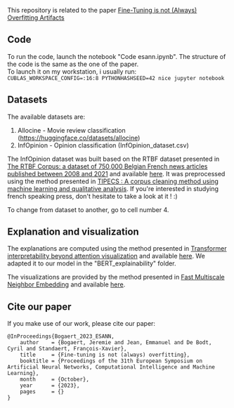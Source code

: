 This repository is related to the paper [Fine-Tuning is not (Always) Overfitting Artifacts](https://perso.uclouvain.be/fstandae/PUBLIS/303.pdf)

## Code ##
To run the code, launch the notebook "Code esann.ipynb". The structure of the code is the same as the one of the paper.  
To launch it on my workstation, i usually run: 
```CUBLAS_WORKSPACE_CONFIG=:16:8 PYTHONHASHSEED=42 nice jupyter notebook```

## Datasets ##
The available datasets are:
  1) Allocine - Movie review classification (https://huggingface.co/datasets/allocine)
  2) InfOpinion - Opinion classification (InfOpinion_dataset.csv)

The InfOpinion dataset was built based on the RTBF dataset presented in [The RTBF Corpus: a dataset of 750,000 Belgian French news articles published between 2008 and 2021](https://dial.uclouvain.be/pr/boreal/object/boreal:276580) and available [here](https://dataverse.uclouvain.be/dataset.xhtml?persistentId=doi:10.14428/DVN/PEVSSI). It was preprocessed using the method presented in [TIPECS : A corpus cleaning method using machine learning and qualitative analysis](https://dial.uclouvain.be/pr/boreal/object/boreal:276581). If you're interested in studying french speaking press, don't hesitate to take a look at it ! :) 

To change from dataset to another, go to cell number 4.

## Explanation and visualization ##
The explanations are computed using the method presented in [Transformer interpretability beyond attention visualization](https://openaccess.thecvf.com/content/CVPR2021/papers/Chefer_Transformer_Interpretability_Beyond_Attention_Visualization_CVPR_2021_paper.pdf) and available [here](https://github.com/hila-chefer/Transformer-Explainability). We adapted it to our model in the "BERT_explainability" folder. 

The visualizations are provided by the method presented in [Fast Multiscale Neighbor Embedding](https://ieeexplore.ieee.org/document/9308987) and available [here](https://github.com/cdebodt/Fast_Multi-scale_NE). 

## Cite our paper ##
If you make use of our work, please cite our paper:

```
@InProceedings{Bogaert_2023_ESANN,
    author    = {Bogaert, Jeremie and Jean, Emmanuel and De Bodt, Cyril and Standaert, François-Xavier},
    title     = {Fine-tuning is not (always) overfitting},
    booktitle = {Proceedings of the 31th European Symposium on Artificial Neural Networks, Computational Intelligence and Machine Learning},
    month     = {October},
    year      = {2023},
    pages     = {}
}
```

